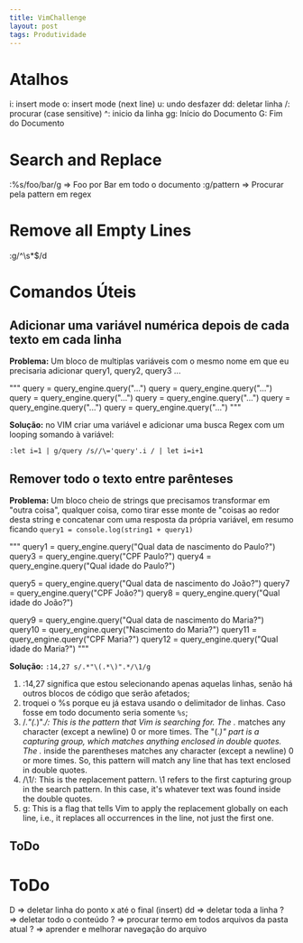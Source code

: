 ```yaml
---
title: VimChallenge
layout: post
tags: Produtividade
---
```


# Atalhos 
i: insert mode
o: insert mode (next line)
u: undo desfazer
dd: deletar linha
/: procurar (case sensitive)
^: inicio da linha
gg: Início do Documento
G: Fim do Documento 

# Search and Replace
:%s/foo/bar/g => Foo por Bar em todo o documento
:g/pattern    => Procurar pela pattern em regex 

# Remove all Empty Lines
:g/^\s*$/d

# Comandos Úteis
## Adicionar uma variável numérica depois de cada texto em cada linha 

**Problema:** Um bloco de multiplas variáveis com o mesmo nome em que eu precisaria adicionar query1, query2, query3 ... 

"""
query = query_engine.query("...")
query = query_engine.query("...")
query = query_engine.query("...")
query = query_engine.query("...")
query = query_engine.query("...")
query = query_engine.query("...")
"""

**Solução:** no VIM criar uma variável e adicionar uma busca Regex com um looping somando à variável: 

`:let i=1 | g/query /s//\='query'.i / | let i=i+1`

## Remover todo o texto entre parênteses

**Problema:** Um bloco cheio de strings que precisamos transformar em  "outra coisa", qualquer coisa, como tirar esse monte de "coisas ao redor desta string e concatenar com uma resposta da própria variável, em resumo ficando `query1 = console.log(string1 + query1)`

"""
query1 = query_engine.query("Qual data de nascimento do Paulo?")
query3 = query_engine.query("CPF Paulo?")
query4 = query_engine.query("Qual idade do Paulo?")

query5 = query_engine.query("Qual data de nascimento do João?")
query7 = query_engine.query("CPF João?")
query8 = query_engine.query("Qual idade do João?")

query9 = query_engine.query("Qual data de nascimento do Maria?")
query10 = query_engine.query("Nascimento do Maria?")
query11 = query_engine.query("CPF Maria?")
query12 = query_engine.query("Qual idade do Maria?")
"""

**Solução:** `:14,27 s/.*"\(.*\)".*/\1/g`

1. :14,27 significa que estou selecionando apenas aquelas linhas, senão há outros blocos de código que serão afetados;
2. troquei o %s porque eu já estava usando o delimitador de linhas. Caso fosse em todo documento seria somente `%s`;
3. /.*"\(.*\)".*/: This is the pattern that Vim is searching for. The .* matches any character (except a newline) 0 or more times. The "\(.*\)" part is a capturing group, which matches anything enclosed in double quotes. The .* inside the parentheses matches any character (except a newline) 0 or more times. So, this pattern will match any line that has text enclosed in double quotes.
4. /\1/: This is the replacement pattern. \1 refers to the first capturing group in the search pattern. In this case, it's whatever text was found inside the double quotes.
5. g: This is a flag that tells Vim to apply the replacement globally on each line, i.e., it replaces all occurrences in the line, not just the first one.


## ToDo


# ToDo 
D  => deletar linha do ponto x até o final (insert) 
dd => deletar toda a linha
?  => deletar todo o conteúdo 
?  => procurar termo em todos arquivos da pasta atual
?  => aprender e melhorar navegação do arquivo